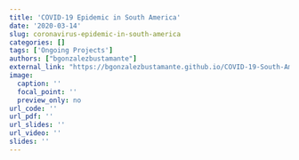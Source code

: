 ```yaml
---
title: 'COVID-19 Epidemic in South America'
date: '2020-03-14'
slug: coronavirus-epidemic-in-south-america
categories: []
tags: ['Ongoing Projects']
authors: ["bgonzalezbustamante"]
external_link: "https://bgonzalezbustamante.github.io/COVID-19-South-America/"
image: 
  caption: ''
  focal_point: ''
  preview_only: no
url_code: ''
url_pdf: ''
url_slides: ''
url_video: ''
slides: ''
---
```

